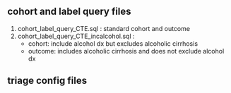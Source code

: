 ## cohort and label query files

1. cohort_label_query_CTE.sql : standard cohort and outcome
2. cohort_label_query_CTE_incalcohol.sql :
   - cohort: include alcohol dx but excludes alcoholic cirrhosis
   - outcome: includes alcoholic cirrhosis and does not exclude alcohol dx

## triage config files

